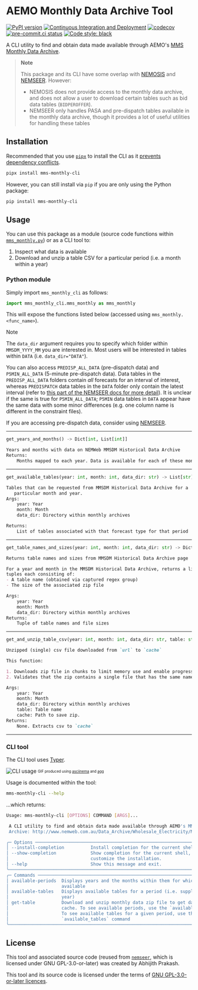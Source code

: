 # AEMO Monthly Data Archive Tool
[![PyPI version](https://badge.fury.io/py/mms-monthly-cli.svg)](https://badge.fury.io/py/mms-monthly-cli)
[![Continuous Integration and Deployment](https://github.com/prakaa/mms-monthly-cli/actions/workflows/cicd.yml/badge.svg)](https://github.com/prakaa/mms-monthly-cli/actions/workflows/cicd.yml)
[![codecov](https://codecov.io/gh/prakaa/mms-monthly-cli/branch/master/graph/badge.svg?token=WL7DH013Q7)](https://codecov.io/gh/prakaa/mms-monthly-cli)
[![pre-commit.ci status](https://results.pre-commit.ci/badge/github/prakaa/mms-monthly-cli/master.svg)](https://results.pre-commit.ci/latest/github/prakaa/mms-monthly-cli/master)
[![Code style: black](https://img.shields.io/badge/code%20style-black-000000.svg)](https://github.com/psf/black)

A CLI utility to find and obtain data made available through AEMO's [MMS Monthly Data Archive](http://www.nemweb.com.au/Data_Archive/Wholesale_Electricity/MMSDM/).

> **Note**
>
> This package and its CLI have some overlap with [NEMOSIS](https://github.com/UNSW-CEEM/NEMOSIS)
> and [NEMSEER](https://github.com/UNSW-CEEM/NEMSEER).
> However:
> - NEMOSIS does not provide access to the monthly data archive, and does not allow a user to download certain
 >   tables such as bid data tables (`BIDPEROFFER`).
> - NEMSEER only handles PASA and pre-dispatch tables available in the monthly data archive, though it
>   provides a lot of useful utilities for handling these tables

## Installation

Recommended that you use [`pipx`](https://github.com/pypa/pipx) to install the CLI as it [prevents dependency conflicts](https://github.com/pypa/pipx#overview-what-is-pipx).

```bash
pipx install mms-monthly-cli
```

However, you can still install via `pip` if you are only using the Python package:
```bash
pip install mms-monthly-cli
```

## Usage

You can use this package as a module (source code functions within [`mms_monthly.py`](./mms_monthly_cli/mms_monthly.py)) or as a CLI tool to:

1. Inspect what data is available
2. Download and unzip a table CSV for a particular period (i.e. a month within a year)

### Python module

Simply import `mms_monthly_cli` as follows:

```python
import mms_monthly_cli.mms_monthly as mms_monthly
```

This will expose the functions listed below (accessed using `mms_monthly.<func_name>`).

> [!NOTE]
> The `data_dir` argument requires you to specify which folder within `MMSDM_YYYY_MM` you are interested in.
> Most users will be interested in tables within `DATA` (i.e. `data_dir="DATA"`).
>
> You can also access `PREDISP_ALL_DATA` (pre-dispatch data)
> and `P5MIN_ALL_DATA` (5-minute pre-dispatch data). Data tables in the `PREDISP_ALL_DATA` folders
> contain *all* forecasts for an interval of interest, whereas `PREDISPATCH` data tables in the `DATA` folder only contain the latest interval
> (refer to [this part of the NEMSEER docs for more detail](https://nemseer.readthedocs.io/en/latest/quick_start.html#predispatch-tables)).
> It is unclear if the same is true for `P5MIN_ALL_DATA`; `P5MIN` data tables in `DATA` appear have the same data with some minor differences
> (e.g. one column name is different in the constraint files).
>
> If you are accessing pre-dispatch data, consider using [NEMSEER](https://github.com/UNSW-CEEM/NEMSEER).

---
```python
get_years_and_months() -> Dict[int, List[int]]
```
```md
Years and months with data on NEMWeb MMSDM Historical Data Archive
Returns:
    Months mapped to each year. Data is available for each of these months.
```
---
```python
get_available_tables(year: int, month: int, data_dir: str) -> List[str]
```
```md
Tables that can be requested from MMSDM Historical Data Archive for a
   particular month and year.
Args:
    year: Year
    month: Month
    data_dir: Directory within monthly archives

Returns:
    List of tables associated with that forecast type for that period
```
---
```python
get_table_names_and_sizes(year: int, month: int, data_dir: str) -> Dict
```
```md
Returns table names and sizes from MMSDM Historical Data Archive page

For a year and month in the MMSDM Historical Data Archive, returns a list of
tuples each consisting of:
- A table name (obtained via captured regex group)
- The size of the associated zip file

Args:
    year: Year
    month: Month
    data_dir: Directory within monthly archives
Returns:
    Tuple of table names and file sizes
```
---
```python
get_and_unzip_table_csv(year: int, month: int, data_dir: str, table: str, cache: pathlib.Path) -> None
```
```md
Unzipped (single) csv file downloaded from `url` to `cache`

This function:

1. Downloads zip file in chunks to limit memory use and enable progress bar
2. Validates that the zip contains a single file that has the same name as the zip

Args:
    year: Year
    month: Month
    data_dir: Directory within monthly archives
    table: Table name
    cache: Path to save zip.
Returns:
    None. Extracts csv to `cache`
```
---
### CLI tool

The CLI tool uses [Typer](https://typer.tiangolo.com/).

![CLI usage](./mms-monthly-cli.gif)
<sub><sup>GIF produced using [asciinema](https://github.com/asciinema/asciinema) and [agg](https://github.com/asciinema/agg)</sup></sub>

Usage is documented within the tool:
```bash
mms-monthly-cli --help
```
...which returns:
```bash
Usage: mms-monthly-cli [OPTIONS] COMMAND [ARGS]...

 A CLI utility to find and obtain data made available through AEMO's MMS Monthly Data
 Archive: http://www.nemweb.com.au/Data_Archive/Wholesale_Electricity/MMSDM/

╭─ Options ───────────────────────────────────────────────────────────────────────────────╮
│ --install-completion          Install completion for the current shell.                 │
│ --show-completion             Show completion for the current shell, to copy it or      │
│                               customize the installation.                               │
│ --help                        Show this message and exit.                               │
╰─────────────────────────────────────────────────────────────────────────────────────────╯
╭─ Commands ──────────────────────────────────────────────────────────────────────────────╮
│ available-periods  Displays years and the months within them for which data is          │
│                    available                                                            │
│ available-tables   Displays available tables for a period (i.e. supplied month and      │
│                    year)                                                                │
│ get-table          Download and unzip monthly data zip file to get data table CSV in    │
│                    cache. To see available periods, use the `available_periods` command │
│                    To see available tables for a given period, use the                  │
│                    `available_tables` command                                           │
╰─────────────────────────────────────────────────────────────────────────────────────────╯
```

## License

This tool and associated source code (reused from [`nemseer`](https://github.com/UNSW-CEEM/NEMSEER), which is licensed under GNU GPL-3.0-or-later) was created by Abhijith Prakash.

This tool and its source code is licensed under the terms of [GNU GPL-3.0-or-later licences](./LICENSE).
